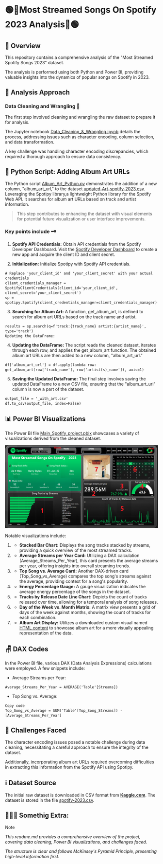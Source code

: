 # 🟢🎵**Most Streamed Songs On Spotify 2023 Analysis**🎵🟢

## 📝 **Overview**
This repository contains a comprehensive analysis of the "Most Streamed Spotify Songs 2023" dataset.

The analysis is performed using both Python and Power BI, providing valuable insights into the dynamics of popular songs on Spotify in 2023.

## 🧠 **Analysis Approach**

### Data Cleaning and Wrangling 🧹
The first step involved cleaning and wrangling the raw dataset to prepare it for analysis. 

The Jupyter notebook [Data_Cleaning_&_Wrangling.ipynb](Data_Cleaning_&_Wrangling.ipynb) details the process, addressing issues such as character encoding, column selection, and data transformation.

A key challenge was handling character encoding discrepancies, which required a thorough approach to ensure data consistency.

## 🐍 **Python Script: Adding Album Art URLs**
The Python script [Album_Art_Python.py](Album_Art_Python.py) demonstrates the addition of a new column, "album_art_url," to the dataset [updated-Art-spotify-2023.csv](updated-Art-spotify-2023.csv). Leveraging the Spotipy library,a lightweight Python library for the Spotify Web API. it searches for album art URLs based on track and artist information. 
> This step contributes to enhancing the dataset with visual elements for potential future visualization or user interface improvements.

### Key points include 🗝️

1. **Spotify API Credentials:**
Obtain API credentials from the Spotify Developer Dashboard.
Visit the [Spotify Developer Dashboard](https://developer.spotify.com/) to create a new app and acquire the client ID and client secret.

2. **Initialization:**
Initialize Spotipy with Spotify API credentials.

```
# Replace 'your_client_id' and 'your_client_secret' with your actual credentials
client_credentials_manager = SpotifyClientCredentials(client_id='your_client_id', client_secret='your_client_secret')
sp = spotipy.Spotify(client_credentials_manager=client_credentials_manager)
```

3. **Searching for Album Art:**
A function, get_album_art, is defined to search for album art URLs based on the track name and artist.

```
results = sp.search(q=f'track:{track_name} artist:{artist_name}', type='track')
Updating the DataFrame:
```
4. **Updating the DataFrame:** 
The script reads the cleaned dataset, iterates through each row, and applies the get_album_art function. The obtained album art URLs are then added to a new column, "album_art_url."

```
df['album_art_url'] = df.apply(lambda row: get_album_art(row['track_name'], row['artist(s)_name']), axis=1)
```

5. **Saving the Updated DataFrame:** 
The final step involves saving the updated DataFrame to a new CSV file, ensuring that the "album_art_url" column is now a part of the dataset.

```
output_file = '_with_art.csv'
df.to_csv(output_file, index=False)
```

## 📊 **Power BI Visualizations**

The Power BI file [Main_Spotify_project.pbix](Main_Spotify_project.pbix) showcases a variety of visualizations derived from the cleaned dataset. 

![Power BI Visualizations Screenshort](background/Screenshot.png)

Notable visualizations include:

1. - **Stacked Bar Chart:** Displays the song tracks stacked by streams, providing a quick overview of the most streamed tracks.
2. - **Average Streams per Year Card:** Utilizing a DAX calculation (Average_Streams_Per_Year), this card presents the average streams per year, offering insights into overall streaming trends.
3. - **Top Song vs. Average Card:** Another DAX-driven card (Top_Song_vs_Average) compares the top song's streams against the average, providing context for a song's popularity.
4. - **Energy Percentage Gauge:** A gauge visualization indicates the average energy percentage of the songs in the dataset.
5. - **Tracks by Release Date Line Chart:** Depicts the count of tracks released over time, allowing for a temporal analysis of song releases.
6. - **Day of the Week vs. Month Matrix:** A matrix view presents a grid of days of the week against months, showing the count of tracks for each combination.
7. - **Album Art Display:** Utilizes a downloaded custom visual named [HTML content](https://appsource.microsoft.com/en-us/product/power-bi-visuals/wa200001930?tab=overview) to showcase album art for a more visually appealing representation of the data.

## 🪑 **DAX Codes**
In the Power BI file, various DAX (Data Analysis Expressions) calculations were employed. A few snippets include:

- Average Streams per Year:

```
Average_Streams_Per_Year = AVERAGE('Table'[Streams])
```
- Top Song vs. Average:

```
Copy code
Top_Song_vs_Average = SUM('Table'[Top_Song_Streams]) - [Average_Streams_Per_Year]
```

## 🎯 **Challenges Faced**
The character encoding issues posed a notable challenge during data cleaning, necessitating a careful approach to ensure the integrity of the dataset.

Additionally, incorporating album art URLs required overcoming difficulties in extracting this information from the Spotify API using Spotipy.

## ℹ️ **Dataset Source**
The initial raw dataset is downloaded in CSV format from **[Kaggle.com](https://www.kaggle.com/)**. The dataset is stored in the file [spotify-2023.csv](spotify-2023.csv).


## 💁🏻‍♂️ **Somethig Extra:**
> [!NOTE]
>*This readme.md provides a comprehensive overview of the project, covering data cleaning, Power BI visualizations, and challenges faced.*
>
>*The structure is clear and follows McKinsey's Pyramid Principle, presenting high-level information first.*